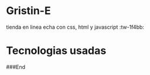 # Gristin-E

tienda en linea echa con css, html y javascript   :tw-1f4bb:

# Tecnologias usadas


###End

